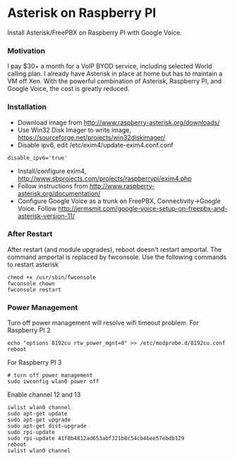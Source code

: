 # Asterisk on Raspberry PI
Install Asterisk/FreePBX on Raspberry PI with Google Voice.

### Motivation
I pay $30+ a month for a VoIP BYOD service, including selected World calling plan.  I already have Asterisk in place at home but has to maintain a VM off Xen.  With the powerful combination of Asterisk, Raspberry PI, and Google Voice, the cost is greatly reduced.

### Installation
- Download image from http://www.raspberry-asterisk.org/downloads/
- Use Win32 Disk Imager to write image, https://sourceforge.net/projects/win32diskimager/
- Disable ipv6, edit /etc/exim4/update-exim4.conf.conf
```
disable_ipv6='true'
```
- Install/configure exim4, http://www.sbprojects.com/projects/raspberrypi/exim4.php
- Follow instructions from http://www.raspberry-asterisk.org/documentation/
- Configure Google Voice as a trunk on FreePBX, Connectivity->Google Voice.  Follow http://jermsmit.com/google-voice-setup-on-freepbx-and-asterisk-version-11/
 
### After Restart
After restart (and module upgrades), reboot doesn't restart amportal.  The command amportal is replaced by fwconsole.  Use the following commands to restart asterisk
```
chmod +x /usr/sbin/fwconsole
fwconsole chown
fwconsole restart
```

### Power Management
Turn off power management will resolve wifi timeout problem.
For Raspberry PI 2
```
echo "options 8192cu rtw_power_mgnt=0" >> /etc/modprobe.d/8192cu.conf
reboot
```
For Raspberry PI 3
```
# turn off power management
sudo iwconfig wlan0 power off
```
Enable channel 12 and 13
```
iwlist wlan0 channel
sudo apt-get update
sudo apt-get upgrade
sudo apt-get dist-upgrade
sudo rpi-update
sudo rpi-update 41f8b4812ad653abf321b8c54cb4bee57ebdb129
reboot
iwlist wlan0 channel
```
